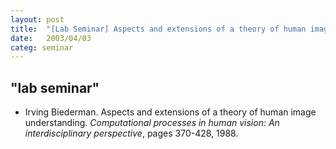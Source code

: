 ```yaml
---
layout: post
title:  "[Lab Seminar] Aspects and extensions of a theory of human image understanding"
date:   2003/04/03
categ: seminar
---
```



 
 



<h2>"lab seminar"</h2>
<!-- BEGIN BIBLIOGRAPHY references -->
<!--
    DO NOT MODIFY THIS BIBLIOGRAPHY BY HAND!  IT IS MAINTAINED AUTOMATICALLY!
    YOUR CHANGES WILL BE LOST THE NEXT TIME IT IS UPDATED!
--> 
<!-- Generated by: /home/yschoe/nn/tex/bib2html/bib2html -d references bib2html.aux bib2html.tmp -->
<UL>

<!-- Authors: Biederman Irving -->
<LI><A NAME="biederman1988aspects">Irving</A> Biederman.
Aspects and extensions of a theory of human image understanding.
<CITE>Computational processes in human vision: An interdisciplinary
  perspective</CITE>, pages 370-428, 1988.

</LI></UL>

<!-- END BIBLIOGRAPHY references -->


 

